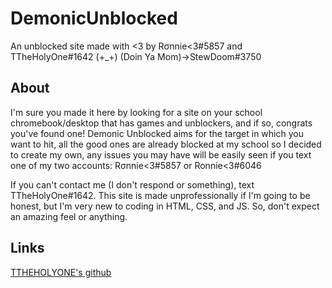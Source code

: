 # DemonicUnblocked #
An unblocked site made with <3 by Rσnnie<3#5857 and TTheHolyOne#1642 (+_+) (Doin Ya Mom)->StewDoom#3750

## About ##
I'm sure you made it here by looking for a site on your school chromebook/desktop that has games and unblockers, and if so, congrats you've found one! Demonic Unblocked aims for the target in which you want to hit, all the good ones are already blocked at my school so I decided to create my own, any issues you may have will be easily seen if you text one of my two accounts: Rσnnie<3#5857 or Ronnie<3#6046

If you can't contact me (I don't respond or something), text TTheHolyOne#1642. This site is made unprofessionally if I'm going to be honest, but I'm very new to coding in HTML, CSS, and JS. So, don't expect an amazing feel or anything.

## Links ##
[TTHEHOLYONE's github](https://github.com/TTheHolyOne "TTHEHOLYONE")
